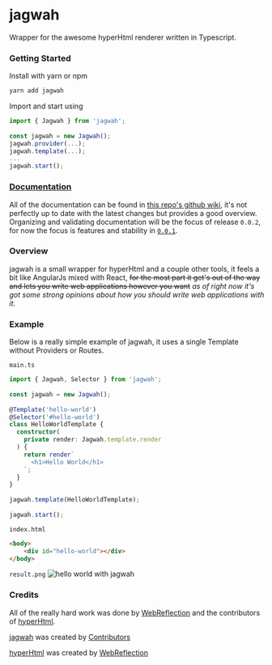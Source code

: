 # jagwah

Wrapper for the awesome hyperHtml renderer written in Typescript.

### Getting Started

Install with yarn or npm​

```bash
yarn add jagwah
```

Import and start using

```ts
import { Jagwah } from 'jagwah';
​
const jagwah = new Jagwah();
jagwah.provider(...);
jagwah.template(...);
...
jagwah.start();
```


### [Documentation](https://github.com/8eecf0d2/jagwah/wiki)

All of the documentation can be found in [this repo's github wiki](https://github.com/8eecf0d2/jagwah/wiki), it's not perfectly up to date with the latest changes but provides a good overview. Organizing and validating documentation will be the focus of release `0.0.2`, for now the focus is features and stability in [`0.0.1`](https://github.com/8eecf0d2/jagwah/projects/1).

### Overview

jagwah is a small wrapper for hyperHtml and a couple other tools, it feels a bit like AngularJs mixed with React, ~~for the most part it get's out of the way and lets you write web applications however you want~~ _as of right now it's got some strong opinions about how you should write web applications with it._

### Example

Below is a really simple example of jagwah, it uses a single Template without Providers or Routes.

`main.ts`
```ts
import { Jagwah, Selector } from 'jagwah';
​
const jagwah = new Jagwah();
​
@Template('hello-world')
@Selector('#hello-world')
class HelloWorldTemplate {
  constructor(
    private render: Jagwah.template.render
  ) {
    return render`
      <h1>Hello World</h1>
    `;
  }
}
​
jagwah.template(HelloWorldTemplate);
​
jagwah.start();
```

`index.html`
```html
<body>
	<div id="hello-world"></div>
</body>
```

`result.png`
![hello world with jagwah](https://i.imgur.com/Yu7GYaK.png)

### Credits

All of the really hard work was done by [WebReflection](https://github.com/WebReflection) and the contributors of [hyperHtml](https://github.com/WebReflection/hyperHtml/graphs/contributors).

[jagwah](https://github.com/8eecf0d2/jagwah) was created by [Contributors](https://github.com/8eecf0d2/jagwah/graphs/contributors)

[hyperHtml](https://github.com/WebReflection/hyperHtml) was created by [WebReflection](https://github.com/WebReflection)
